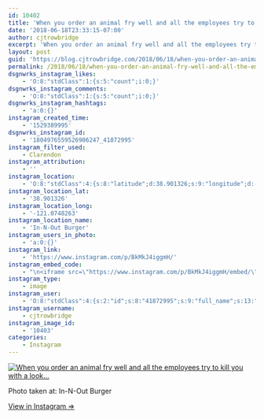 ```yaml
---
id: 10402
title: 'When you order an animal fry well and all the employees try to kill you with a look&#8230;'
date: '2018-06-18T23:33:15-07:00'
author: cjtrowbridge
excerpt: 'When you order an animal fry well and all the employees try to kill you with a look...'
layout: post
guid: 'https://blog.cjtrowbridge.com/2018/06/18/when-you-order-an-animal-fry-well-and-all-the-employees-try-to-kill-you-with-a-look/'
permalink: /2018/06/18/when-you-order-an-animal-fry-well-and-all-the-employees-try-to-kill-you-with-a-look/
dsgnwrks_instagram_likes:
    - 'O:8:"stdClass":1:{s:5:"count";i:0;}'
dsgnwrks_instagram_comments:
    - 'O:8:"stdClass":1:{s:5:"count";i:0;}'
dsgnwrks_instagram_hashtags:
    - 'a:0:{}'
instagram_created_time:
    - '1529389995'
dsgnwrks_instagram_id:
    - '1804976559526906247_41872995'
instagram_filter_used:
    - Clarendon
instagram_attribution:
    - ''
instagram_location:
    - 'O:8:"stdClass":4:{s:8:"latitude";d:38.901326;s:9:"longitude";d:-121.0748263;s:4:"name";s:15:"In-N-Out Burger";s:2:"id";i:1140322;}'
instagram_location_lat:
    - '38.901326'
instagram_location_long:
    - '-121.0748263'
instagram_location_name:
    - 'In-N-Out Burger'
instagram_users_in_photo:
    - 'a:0:{}'
instagram_link:
    - 'https://www.instagram.com/p/BkMkJ4iggmH/'
instagram_embed_code:
    - "\n<iframe src=\"https://www.instagram.com/p/BkMkJ4iggmH/embed/\" width=\"612\" height=\"710\" frameborder=\"0\" scrolling=\"no\" allowtransparency=\"true\" class=\"insta-image-embed\"></iframe>\n"
instagram_type:
    - image
instagram_user:
    - 'O:8:"stdClass":4:{s:2:"id";s:8:"41872995";s:9:"full_name";s:13:"CJ Trowbridge";s:15:"profile_picture";s:141:"https://scontent.cdninstagram.com/vp/016c8659e3e0906fa8fffe1b7e5cfacc/5BB8B91C/t51.2885-19/s150x150/13724650_1188772791164794_142557231_a.jpg";s:8:"username";s:12:"cjtrowbridge";}'
instagram_username:
    - cjtrowbridge
instagram_image_id:
    - '10403'
categories:
    - Instagram
---
```


[![When you order an animal fry well and all the employees try to kill you with a look…](https://blog.cjtrowbridge.com/wp-content/uploads/2018/06/1529389995-1-1.jpg)](https://www.instagram.com/p/BkMkJ4iggmH/)

Photo taken at: In-N-Out Burger

[View in Instagram ⇒](https://www.instagram.com/p/BkMkJ4iggmH/)